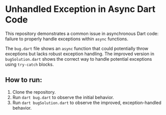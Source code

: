# Unhandled Exception in Async Dart Code

This repository demonstrates a common issue in asynchronous Dart code:  failure to properly handle exceptions within `async` functions.

The `bug.dart` file shows an `async` function that could potentially throw exceptions but lacks robust exception handling.  The improved version in `bugSolution.dart` shows the correct way to handle potential exceptions using `try-catch` blocks.

## How to run:

1. Clone the repository.
2. Run `dart bug.dart` to observe the initial behavior.
3. Run `dart bugSolution.dart` to observe the improved, exception-handled behavior.